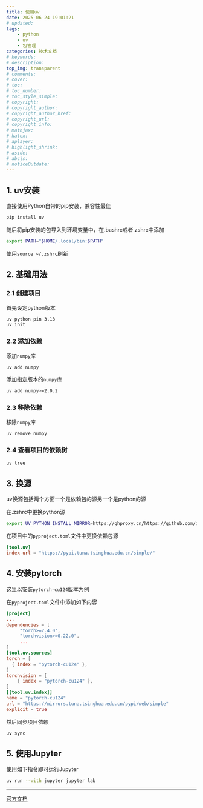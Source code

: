```yaml
---
title: 使用uv
date: 2025-06-24 19:01:21
# updated:
tags:
    - python
    - uv
    - 包管理
categories: 技术文档
# keywords:
# description:
top_img: transparent
# comments:
# cover:
# toc:
# toc_number:
# toc_style_simple:
# copyright:
# copyright_author:
# copyright_author_href:
# copyright_url:
# copyright_info:
# mathjax:
# katex:
# aplayer:
# highlight_shrink:
# aside:
# abcjs:
# noticeOutdate:
---
```


## 1. uv安装

直接使用Python自带的pip安装，兼容性最佳

```bash
pip install uv
```

随后将pip安装的包导入到环境变量中，在.bashrc或者.zshrc中添加

```bash
export PATH="$HOME/.local/bin:$PATH"
```

使用`source ~/.zshrc`刷新

## 2. 基础用法

### 2.1 创建项目

首先设定python版本

```bash
uv python pin 3.13
uv init
```

### 2.2 添加依赖

添加`numpy`库

```bash
uv add numpy
```

添加指定版本的`numpy`库

```bash
uv add numpy>=2.0.2
```

### 2.3 移除依赖

移除`numpy`库

```bash
uv remove numpy
```

### 2.4 查看项目的依赖树

```bash
uv tree
```

## 3. 换源

uv换源包括两个方面一个是依赖包的源另一个是python的源

在.zshrc中更换python源

```bash
export UV_PYTHON_INSTALL_MIRROR=https://ghproxy.cn/https://github.com/indygreg/python-build-standalone/releases/download
```

在项目中的`pyproject.toml`文件中更换依赖包源

```toml
[tool.uv]
index-url = "https://pypi.tuna.tsinghua.edu.cn/simple/"
```

## 4. 安装pytorch

这里以安装`pytorch-cu124`版本为例

在`pyproject.toml`文件中添加如下内容

```toml
[project]
...
dependencies = [
     "torch>=2.4.0",
     "torchvision>=0.22.0",
     ...
]
[tool.uv.sources]
torch = [
  { index = "pytorch-cu124" },
]
torchvision = [
    { index = "pytorch-cu124" },
]
[[tool.uv.index]]
name = "pytorch-cu124"
url = "https://mirrors.tuna.tsinghua.edu.cn/pypi/web/simple"
explicit = true
```

然后同步项目依赖

```bash
uv sync
```

## 5. 使用Jupyter

使用如下指令即可运行Jupyter

```bash
uv run --with jupyter jupyter lab
```

---

[官方文档](https://docs.astral.sh/uv/)
